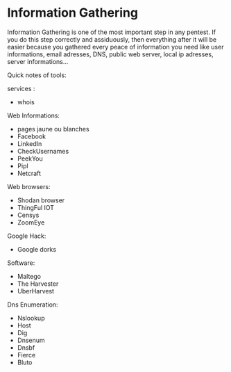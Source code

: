 # Information Gathering

Information Gathering is one of the most important step in any pentest. If you do this step correctly and assiduously, then everything after it will be easier because you gathered every peace of information you need like user informations, email adresses, DNS, public web server, local ip adresses, server informations...

Quick notes of tools:

services :
- whois

Web Informations:
- pages jaune ou blanches
- Facebook
- LinkedIn
- CheckUsernames
- PeekYou
- Pipl
- Netcraft

Web browsers:
- Shodan browser
- ThingFul IOT
- Censys
- ZoomEye

Google Hack:
- Google dorks

Software:
- Maltego
- The Harvester
- UberHarvest

Dns Enumeration:
- Nslookup
- Host
- Dig
- Dnsenum
- Dnsbf
- Fierce
- Bluto
